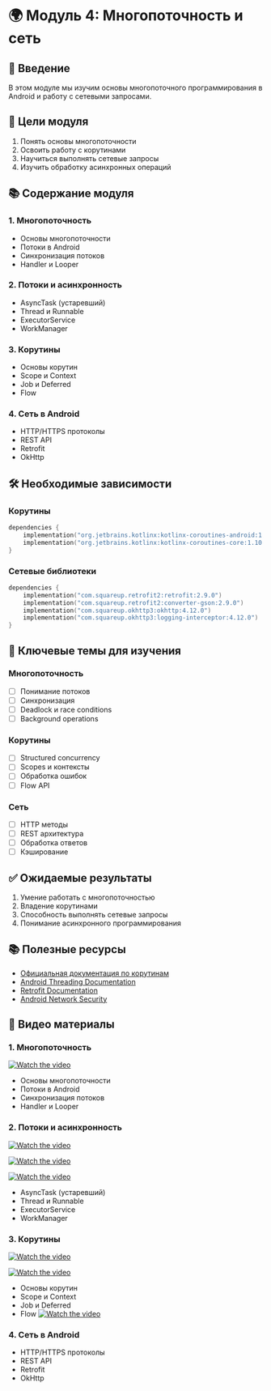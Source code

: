# 🌍 Модуль 4: Многопоточность и сеть

## 📱 Введение

В этом модуле мы изучим основы многопоточного программирования в Android и работу с сетевыми запросами.

## 🎯 Цели модуля

1. Понять основы многопоточности
1. Освоить работу с корутинами
1. Научиться выполнять сетевые запросы
1. Изучить обработку асинхронных операций

## 📚 Содержание модуля

### 1. Многопоточность

* Основы многопоточности
* Потоки в Android
* Синхронизация потоков
* Handler и Looper

### 2. Потоки и асинхронность

* AsyncTask (устаревший)
* Thread и Runnable
* ExecutorService
* WorkManager

### 3. Корутины

* Основы корутин
* Scope и Context
* Job и Deferred
* Flow

### 4. Сеть в Android

* HTTP/HTTPS протоколы
* REST API
* Retrofit
* OkHttp

## 🛠 Необходимые зависимости

### Корутины

````kotlin
dependencies {
    implementation("org.jetbrains.kotlinx:kotlinx-coroutines-android:1.10.1")
    implementation("org.jetbrains.kotlinx:kotlinx-coroutines-core:1.10.1")
}
````

### Сетевые библиотеки

````kotlin
dependencies {
    implementation("com.squareup.retrofit2:retrofit:2.9.0")
    implementation("com.squareup.retrofit2:converter-gson:2.9.0")
    implementation("com.squareup.okhttp3:okhttp:4.12.0")
    implementation("com.squareup.okhttp3:logging-interceptor:4.12.0")
}
````

## 📝 Ключевые темы для изучения

### Многопоточность

* [ ] Понимание потоков
* [ ] Синхронизация
* [ ] Deadlock и race conditions
* [ ] Background operations

### Корутины

* [ ] Structured concurrency
* [ ] Scopes и контексты
* [ ] Обработка ошибок
* [ ] Flow API

### Сеть

* [ ] HTTP методы
* [ ] REST архитектура
* [ ] Обработка ответов
* [ ] Кэширование

## ✅ Ожидаемые результаты

1. Умение работать с многопоточностью
1. Владение корутинами
1. Способность выполнять сетевые запросы
1. Понимание асинхронного программирования

## 📚 Полезные ресурсы

* [Официальная документация по корутинам](https://kotlinlang.org/docs/coroutines-overview.html)
* [Android Threading Documentation](https://developer.android.com/guide/components/processes-and-threads)
* [Retrofit Documentation](https://square.github.io/retrofit/)
* [Android Network Security](https://developer.android.com/training/articles/security-config)

## 🎥 Видео материалы

### 1. Многопоточность

[![Watch the video](https://img.youtube.com/vi/fbwu01Nq-aQ/0.jpg)](https://youtu.be/fbwu01Nq-aQ?list=PLXtiZNKIobF5E1JgDaisqnVJfbZeUFYkm)

* Основы многопоточности
* Потоки в Android
* Синхронизация потоков
* Handler и Looper

### 2. Потоки и асинхронность

[![Watch the video](https://img.youtube.com/vi/e_NOYbGwI-g/0.jpg)](https://youtu.be/e_NOYbGwI-g?list=PLIh9yLdjK2YeRLnD-gJyVWIq_w-7OMv8r)

[![Watch the video](https://img.youtube.com/vi/1kgnUDq_Xss/0.jpg)](https://youtu.be/1kgnUDq_Xss?list=PLXtiZNKIobF5E1JgDaisqnVJfbZeUFYkm)

[![Watch the video](https://img.youtube.com/vi/ITLe4FIrrTg/0.jpg)](https://youtu.be/ITLe4FIrrTg?list=PLIh9yLdjK2YeRLnD-gJyVWIq_w-7OMv8r)

* AsyncTask (устаревший)
* Thread и Runnable
* ExecutorService
* WorkManager

### 3. Корутины

[![Watch the video](https://img.youtube.com/vi/hocpaSjrS84/0.jpg)](https://youtu.be/hocpaSjrS84?list=PLXtiZNKIobF5E1JgDaisqnVJfbZeUFYkm)

[![Watch the video](https://img.youtube.com/vi/mkumPx2ra5Q/0.jpg)](https://youtu.be/mkumPx2ra5Q?list=PLIh9yLdjK2YeRLnD-gJyVWIq_w-7OMv8r)

* Основы корутин
* Scope и Context
* Job и Deferred
* Flow
  [![Watch the video](https://img.youtube.com/vi/jgfB7lgD6Kk/0.jpg)](https://www.youtube.com/watch?v=jgfB7lgD6Kk&pp=ygUbYW5kcm9pZCDQodC10YLRjCDQsiBBbmRyb2lk)

### 4. Сеть в Android

* HTTP/HTTPS протоколы
* REST API
* Retrofit
* OkHttp
